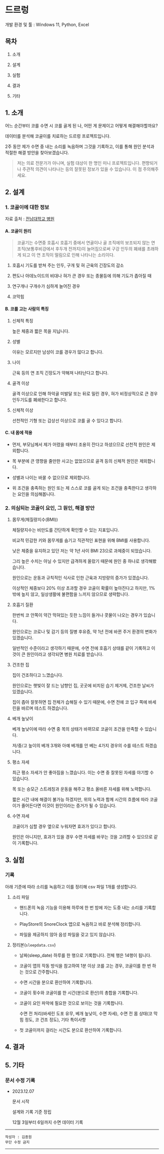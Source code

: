 # 드르렁

개발 환경 및 툴 : Windows 11, Python, Excel


## 목차

1. 소개

1. 설계

1. 실험

1. 결과

1. 기타


## 1. 소개

어느 순간부터 코를 수면 시 코를 골게 된 나, 어떤 게 문제이고 어떻게 해결해야할까요?

데이터를 분석해 코골이를 치료하는 드르렁 프로젝트입니다.

2주 동안 제가 수면 중 내는 소리를 녹음하며 그것을 기록하고, 이를 통해 원인 분석과 적절한 해결 방안을 찾아보겠습니다.

> 저는 의료 전문가가 아니며, 실험 대상이 한 명인 미니 프로젝트입니다.
> 편향되거나 주관적 의견이 나타나는 등의 잘못된 정보가 있을 수 있습니다.
> 이 점 주의해주세요.


## 2. 설계

### 1. 코골이에 대한 정보

자료 출처 : [전남대학교 병원](https://www.cnuh.com/health/disease.cs;WEB_JSESSIONID=1BFB761C16F6FB81D7C88BA9E4B0AD9E?act=view&infoId=102&searchKeyword=&searchCondition=&pageIndex=49)

#### A. 코골이 원리

> 코골기는 수면중 호흡시 호흡기 중에서 연골이나 골 조직에의 보조되지 않는 연 조직(보통후비강에서 후두개 전까지)이 늘어짐으로써 구강 인두의 폐쇄를 초래하게 되고 이 연 조직이 떨림으로 인해 나타나는 소리이다.

1. 호흡시 기도를 받쳐 주는 인두, 구개 및 혀 근육의 긴장도의 감소

2. 편도나 아데노이드의 비대나 혀가 큰 경우 또는 종물등에 의해 기도가 좁아질 때

3. 연구개나 구개수가 심하게 늘어진 경우

4. 코막힘

#### B. 코를 고는 사람의 특징

1. 신체적 특징

    높은 체중과 짧은 목을 지닙니다.

2. 성별

    이유는 모르지만 남성이 코를 경우가 많다고 합니다.

3. 나이

    근육 등의 연 조직 긴장도가 약해져 나타난다고 합니다.

4. 골격 이상

    골격 이상으로 인해 하악골 미발달 또는 뒤로 밀린 경우, 혀가 비정상적으로 큰 경우 인두기도를 폐쇄한다고 합니다.

5. 신체적 이상

    선천적인 기형 또는 갑상선 이상으로 코를 골 수 있다고 합니다.

#### C. 내 몸에 적용

- 먼저, 부모님께서 제가 어렸을 때부터 조용히 잔다고 하셨으므로 선천적 원인은 제외합니다.

- 목 부분에 큰 영향을 줄만한 사고는 없었으므로 골격 등의 신체적 원인은 제외합니다.

- 성별과 나이는 바꿀 수 없으므로 제외합니다.

- 위 조건을 충족하는 원인 또는 제 스스로 코를 골게 되는 조건을 충족한다고 생각하는 요인을 의심해봅니다.


### 2. 의심되는 코골이 요인, 그 원인, 해결 방안

1. 몸무게(체질량지수(BMI))

    체질량지수는 비만도를 간단하게 확인할 수 있는 지표입니다.

    비교적 민감한 키와 몸무게를 숨기고 직관적인 표현을 위해 BMI를 사용합니다.

    낮은 체중을 유지하고 있던 저는 약 1년 사이 BMI 23으로 과체중이 되었습니다.

    그리 높은 수치는 아닐 수 있지만 급격하게 올랐기 때문에 원인 중 하나로 생각해봤습니다.

    원인으로는 운동과 규칙적인 식사로 인한 근육과 지방량의 증가가 있겠습니다.

    이상적인 체중보다 20% 이상 초과할 경우 코골이 확률이 높아진다고 하지만, 1% 밖에 높지 않고, 일상생활에 불편함을 느끼지 않으므로 생략합니다.

2. 호흡기 질환

    한번씩 코 안쪽이 약간 막혀있는 듯한 느낌이 들거나 콧물이 나오는 경우가 있습니다.

    원인으로는 코로나 및 감기 등의 질병 후유증, 약 1년 전에 바뀐 주거 환경의 변화가 있겠습니다.

    일반적인 수준이라고 생각하기 때문에, 수면 전에 호흡기 상태를 같이 기록하고 이것이 큰 원인이라고 생각되면 병원 치료를 받습니다.

3. 건조한 집

    집이 건조하다고 느꼈습니다.

    원인으로는 햇빛이 잘 드는 남향인 집, 곳곳에 비치된 습기 제거제, 건조한 날씨가 있겠습니다.

    집이 좁아 잘못하면 집 전체가 습해질 수 있기 때문에, 수면 전에 코 입구 쪽에 바세린을 바르며 테스트 하겠습니다.

4. 베개 높낮이

    베개 높낮이에 따라 수면 중 목의 상태가 바뀌므로 코골이 조건을 만족할 수 있습니다.

    저/중/고 높이의 베개 3개와 아예 베개를 안 베는 4가지 경우의 수를 테스트 하겠습니다.

5. 평소 자세

    최근 평소 자세가 안 좋아짐을 느꼈습니다. 이는 수면 중 잘못된 자세를 야기할 수 있습니다.

    목 또는 승모근 스트레칭과 운동을 해주고 평소 올바른 자세를 위해 노력합니다.

    짧은 시간 내에 해결이 불가능 하겠지만, 위의 노력과 함께 시간의 흐름에 따라 코골이가 줄어든다면 이것이 원인이라는 증거가 될 수 있습니다.

6. 수면 자세

    코골이가 심할 경우 옆으로 누워자면 효과가 있다고 합니다.

    원인은 아니지만, 효과가 있을 경우 수면 자세를 바꾸는 것을 고려할 수 있으므로 같이 기록합니다.


## 3. 실험

### 기록

아래 기준에 따라 소리를 녹음하고 이를 정리해 csv 파일 1개를 생성합니다.

1. 소리 파일

    - 핸드폰의 녹음 기능을 이용해 하루에 한 번 밤에 자는 도중 내는 소리를 기록합니다.

    - PlayStore의 SnoreClock 앱으로 녹음하고 바로 분석해 정리합니다.
    
    - 파일을 제공하지 않아 음성 파일을 갖고 있지 않습니다.

2. 정리본(`sleepdata.csv`)

    - 날짜(sleep_date) 하루를 한 행으로 기록합니다. 전체 행은 14행이 됩니다.

    - 코골이 앱의 작동 방식을 참고하여 1분 이상 코를 고는 경우, 코골이를 한 번 하는 것으로 간주합니다.

    - 수면 시간을 분으로 환산하여 기록합니다.

    - 코골이 횟수와 코골이를 한 시간(분으로 환산)의 총합을 기록합니다.

    - 코골이 요인 파악에 필요한 것으로 보이는 것을 기록합니다.
    
        수면 전 처리(바세린 도포 유무, 베개 높낮이, 수면 자세), 수면 전 몸 상태(코 막힘 정도, 코 건조 정도), 기타 특이사항

    - 첫 코골이까지 걸리는 시간도 분으로 환산하여 기록합니다.


## 4. 결과


## 5. 기타

### 문서 수정 기록

- 2023.12.07

    문서 시작
    
    설계와 기록 기준 정립

    12월 3일부터 6일까지 수면 데이터 기록


---

    작성자 : 김종원
    무단 수정 금지

---
